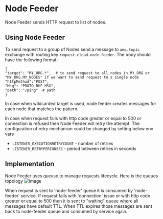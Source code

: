 # Node Feeder

Node Feeder sends HTTP request to list of nodes.

## Using Node Feeder

To send request to a group of Nodes send a message to `amq.topic` exchange with routing key `request.cloud.node-feeder`.
The body should have the following format:

```
{
"target": "MY_ORG.*",  # to send request to all nodes in MY_ORG or "MY_ORG.MY_NODES" if we want to send request to a single node
"httpMethod":"POST",
"Msg": "PROTO BUF MSG",
"path": "/ping"  # path
}
```

In case when wildcarded target is used, node feeder creates messages for each node that matches the pattern.

In case when request fails with http code greater or equal to 500 or connection is refused then Node Feeder will retry the attempt. The configuration of retry mechanism could be changed by setting below env vars

- `LISTENER_EXECUTIONRETRYCOUNT` - number of retries
- `LISTENER_RETRYPERIODSEC` - period between retries in seconds

## Implementation

Node Feeder uses queuse to manage requests lifecycle. Here is the queues topology
![image](https://user-images.githubusercontent.com/154290/147089205-14058d8a-ec92-4c43-b777-7e9f3fc42af0.png)

When request is sent to 'node-feeder' queue it is consumed by 'node-feeder' service. If request fails with 'connection' issue or with http code greater or equal to 500 then it is sent to "waiting" queue where all messages have default TTL. When TTL expires those messages are sent back to node-feeder queue and consumed by service again.

